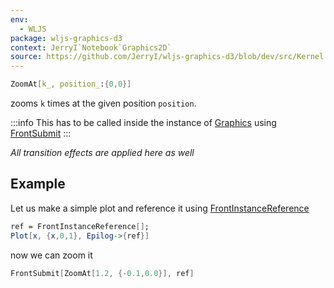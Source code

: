 ```yaml
---
env:
  - WLJS
package: wljs-graphics-d3
context: JerryI`Notebook`Graphics2D`
source: https://github.com/JerryI/wljs-graphics-d3/blob/dev/src/Kernel.wl
---
```

```mathematica
ZoomAt[k_, position_:{0,0}]
```

zooms `k` times at the given position `position`.

:::info
This has to be called inside the instance of [Graphics](frontend/Reference/Graphics/Graphics.md) using [FrontSubmit](frontend/Reference/Frontend%20IO/FrontSubmit.md)
:::

*All transition effects are applied here as well*

## Example
Let us make a simple plot and reference it using [FrontInstanceReference](frontend/Reference/Frontend%20IO/FrontInstanceReference.md)

```mathematica
ref = FrontInstanceReference[];
Plot[x, {x,0,1}, Epilog->{ref}]
```

now we can zoom it

```mathematica
FrontSubmit[ZoomAt[1.2, {-0.1,0.0}], ref] 
```